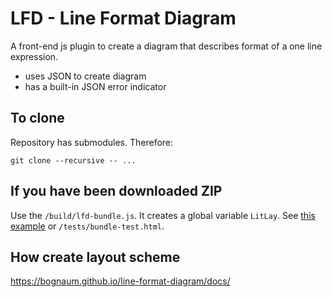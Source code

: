 LFD - Line Format Diagram
===================

A front-end js plugin to create a diagram that describes format of a one line expression.

- uses JSON to create diagram
- has a built-in JSON error indicator

To clone
--------

Repository has submodules. Therefore:

`git clone --recursive -- ...`

If you have been downloaded ZIP
------------------------------
Use the `/build/lfd-bundle.js`. It creates a global variable `LitLay`. See [this example](https://bognaum.github.io/line-format-diagram/tests/bundle-test.html) or `/tests/bundle-test.html`.

How create layout scheme
------------------------

<https://bognaum.github.io/line-format-diagram/docs/>

